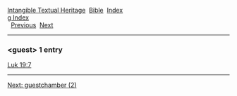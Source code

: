 [Intangible Textual Heritage](../../index)  [Bible](../index) 
[Index](index)   
[g Index](_g_)  
  [Previous](c04976)  [Next](c04978) 

------------------------------------------------------------------------

### &lt;guest&gt; 1 entry

[Luk 19:7](../kjv/luk019.htm#007)  

------------------------------------------------------------------------

[Next: guestchamber (2)](c04978)
